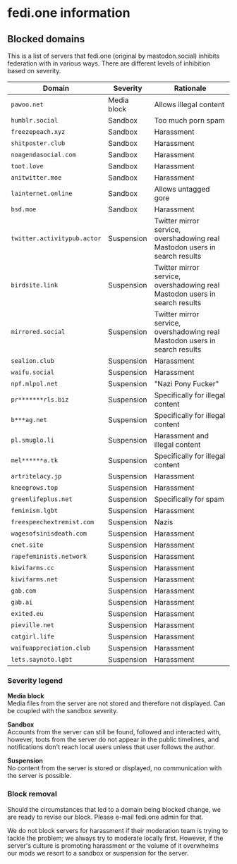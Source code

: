 # fedi.one information
## Blocked domains

This is a list of servers that fedi.one (original by mastodon.social) inhibits federation with in various ways. There are different levels of inhibition based on severity.

|Domain|Severity|Rationale|
|------|---------|--------|
|`pawoo.net`         |Media block|Allows illegal content|
|`humblr.social`     |Sandbox    |Too much porn spam|
|`freezepeach.xyz`   |Sandbox    |Harassment|
|`shitposter.club`   |Sandbox    |Harassment|
|`noagendasocial.com`|Sandbox    |Harassment|
|`toot.love`         |Sandbox    |Harassment|
|`anitwitter.moe`    |Sandbox    |Harassment|
|`lainternet.online` |Sandbox    |Allows untagged gore|
|`bsd.moe`           |Sandbox    |Harassment|
|`twitter.activitypub.actor`|Suspension|Twitter mirror service, overshadowing real Mastodon users in search results|
|`birdsite.link`|Suspension|Twitter mirror service, overshadowing real Mastodon users in search results|
|`mirrored.social`|Suspension|Twitter mirror service, overshadowing real Mastodon users in search results|
|`sealion.club`      |Suspension |Harassment|
|`waifu.social`      |Suspension |Harassment|
|`npf.mlpol.net`     |Suspension |"Nazi Pony Fucker"|
|`pr*******rls.biz`  |Suspension |Specifically for illegal content|
|`b***ag.net`        |Suspension |Specifically for illegal content|
|`pl.smuglo.li`      |Suspension |Harassment and illegal content|
|`mel******a.tk`     |Suspension |Specifically for illegal content|
|`artritelacy.jp`    |Suspension |Harassment|
|`kneegrows.top`     |Suspension |Harassment|
|`greenlifeplus.net` |Suspension |Specifically for spam|
|`feminism.lgbt`     |Suspension |Harassment|
|`freespeechextremist.com`|Suspension|Nazis|
|`wagesofsinisdeath.com`  |Suspension|Harassment|
|`cnet.site`         |Suspension |Harassment|
|`rapefeminists.network`|Suspension|Harassment|
|`kiwifarms.cc`|Suspension|Harassment|
|`kiwifarms.net`|Suspension|Harassment|
|`gab.com`|Suspension|Harassment|
|`gab.ai`|Suspension|Harassment|
|`exited.eu`|Suspension|Harassment|
|`pieville.net`|Suspension|Harassment|
|`catgirl.life`|Suspension|Harassment|
|`waifuappreciation.club`|Suspension|Harassment|
|`lets.saynoto.lgbt`|Suspension|Harassment|

### Severity legend

**Media block**  
Media files from the server are not stored and therefore not displayed. Can be coupled with the sandbox severity.

**Sandbox**  
Accounts from the server can still be found, followed and interacted with, however, toots from the server do not appear in the public timelines, and notifications don't reach local users unless that user follows the author.

**Suspension**  
No content from the server is stored or displayed, no communication with the server is possible.

### Block removal

Should the circumstances that led to a domain being blocked change, we are ready to revise our block. Please e-mail fedi.one admin for that.

We do not block servers for harassment if their moderation team is trying to tackle the problem; we always try to moderate locally first. However, if the server's culture is promoting harassment or the volume of it overwhelms our mods we resort to a sandbox or suspension for the server.
